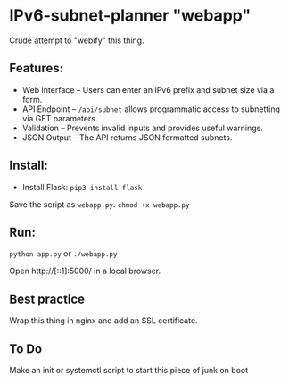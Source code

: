 # IPv6-subnet-planner "webapp"

Crude attempt to "webify" this thing.

## Features:
* Web Interface – Users can enter an IPv6 prefix and subnet size via a form.
* API Endpoint – `/api/subnet` allows programmatic access to subnetting via GET parameters.
* Validation – Prevents invalid inputs and provides useful warnings.
* JSON Output – The API returns JSON formatted subnets.

## Install:
* Install Flask:
`pip3 install flask`

Save the script as `webapp.py`.
`chmod +x webapp.py`

## Run:
`python app.py`
or
`./webapp.py`

Open http://[::1]:5000/ in a local browser.

## Best practice
Wrap this thing in nginx and add an SSL certificate.

## To Do
Make an init or systemctl script to start this piece of junk on boot